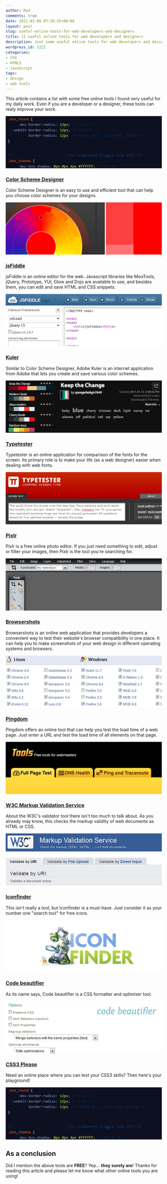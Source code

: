 ```yaml
---
author: Red
comments: true
date: 2011-02-08 07:26:55+00:00
layout: post
slug: useful-online-tools-for-web-developers-and-designers
title: 11 useful online tools for web developers and designers
description: Just some useful online tools for web developers and designers.
wordpress_id: 2222
categories:
- CSS
- HTML5
- JavaScript
tags:
- design
- web tools
---
```


This article contains a list with some free online tools I found very useful for my daily work. Even if you are a developer or a designer, these tools can realy improve your work.

![CSS3 tools](/wp-content/uploads/2011/02/css3-please.jpg)

<!-- more -->

### [Color Scheme Designer](http://colorschemedesigner.com/)

Color Scheme Designer is an easy to use and efficient tool that can help you choose color schemes for your designs.

[![](/wp-content/uploads/2011/02/colorschemedesigner.jpg)](http://colorschemedesigner.com/)

### [jsFiddle](http://jsfiddle.net/)

jsFiddle is an online editor for the web. Javascript libraries like MooTools, jQuery, Prototype, YUI, Glow and Dojo are available to use, and besides them, you can edit and save HTML and CSS snippets.

[![](/wp-content/uploads/2011/02/jsfiddle.jpg)](http://jsfiddle.net/)

### [Kuler](http://kuler.adobe.com)

Similar to Color Scheme Designer, Adobe Kuler is an internet application from Adobe that lets you create and save various color schemes.

[![](/wp-content/uploads/2011/02/kuler.jpg)](http://kuler.adobe.com/)

### [Typetester](http://www.typetester.org/)

Typetester is an online application for comparison of the fonts for the screen. Its primary role is to make your life (as a web designer) easier when dealing with web fonts.

[![](/wp-content/uploads/2011/02/typetester.jpg)](http://www.typetester.org/)

### [Pixlr](http://pixlr.com/)

Pixlr is a free online photo editor. If you just need something to edit, adjust or filter your images, then Pixlr is the tool you're searching for.

[![](/wp-content/uploads/2011/02/pixlr.jpg)](http://pixlr.com/editor/)

### [Browsershots](http://browsershots.org/)

Browsershots is an online web application that provides developers a convenient way to test their website's browser compatibility in one place. It can help you to make screenshots of your web design in different operating systems and browsers.

[![](/wp-content/uploads/2011/02/browser-shots.jpg)](http://browsershots.org/)

### [Pingdom](http://tools.pingdom.com/)

Pingdom offers an online tool that can help you test the load time of a web page. Just enter a URL and test the load time of all elements on that page.

[![](/wp-content/uploads/2011/02/pingdom.jpg)](http://tools.pingdom.com/)

### [W3C Markup Validation Service](http://validator.w3.org/)

About the W3C's validator tool there isn't too much to talk about. As you already may know, this checks the markup validity of web documents as HTML or CSS.

[![](/wp-content/uploads/2011/02/w3c-validator.jpg)](http://validator.w3.org/)

### [Iconfinder](http://www.iconfinder.com/)

This isn't really a tool, but Iconfinder is a must-have. Just consider it as your number one "search tool" for free icons.

[![](/wp-content/uploads/2011/02/icon-finder.jpg)](http://www.iconfinder.com/)

### [Code beautifier](http://www.codebeautifier.com/)

As its name says, Code beautifier is a CSS formatter and optimiser tool.

[![](/wp-content/uploads/2011/02/code-beautifier.jpg)](/wp-content/uploads/2011/02/code-beautifier.jpg)

### [CSS3 Please](http://css3please.com/)

Need an online place where you can test your CSS3 skills? Then here's your playground! 

[![](/wp-content/uploads/2011/02/css3-please.jpg)](http://css3please.com/)

## As a conclusion

Did I mention the above tools are **FREE**? Yep... **they surely are**! Thanks for reading this article and please let me know what other online tools you are using!